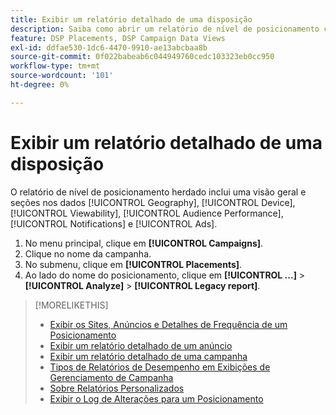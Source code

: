```yaml
---
title: Exibir um relatório detalhado de uma disposição
description: Saiba como abrir um relatório de nível de posicionamento com seções em dados [!UICONTROL Geography], [!UICONTROL Device], [!UICONTROL Viewability], [!UICONTROL Audience Performance], [!UICONTROL Notifications] e [!UICONTROL Ads].
feature: DSP Placements, DSP Campaign Data Views
exl-id: ddfae530-1dc6-4470-9910-ae13abcbaa8b
source-git-commit: 0f022babeab6c044949760cedc103323eb0cc950
workflow-type: tm+mt
source-wordcount: '101'
ht-degree: 0%

---
```


# Exibir um relatório detalhado de uma disposição

O relatório de nível de posicionamento herdado inclui uma visão geral e seções nos dados [!UICONTROL Geography], [!UICONTROL Device], [!UICONTROL Viewability], [!UICONTROL Audience Performance], [!UICONTROL Notifications] e [!UICONTROL Ads].

1. No menu principal, clique em **[!UICONTROL Campaigns]**.
1. Clique no nome da campanha.
1. No submenu, clique em **[!UICONTROL Placements]**.
1. Ao lado do nome do posicionamento, clique em **[!UICONTROL ...]** > **[!UICONTROL Analyze]** > **[!UICONTROL Legacy report]**.

>[!MORELIKETHIS]
>
>* [Exibir os Sites, Anúncios e Detalhes de Frequência de um Posicionamento](/help/dsp/campaign-management/reports/placement-details-view.md)
>* [Exibir um relatório detalhado de um anúncio](/help/dsp/campaign-management/ads/ad-view-report.md)
>* [Exibir um relatório detalhado de uma campanha](/help/dsp/campaign-management/campaigns/campaign-view-report.md)
>* [Tipos de Relatórios de Desempenho em Exibições de Gerenciamento de Campanha](/help/dsp/campaign-management/reports/campaign-reports-about.md)
>* [Sobre Relatórios Personalizados](/help/dsp/reports/report-about.md)
>* [Exibir o Log de Alterações para um Posicionamento](placement-change-log.md)

